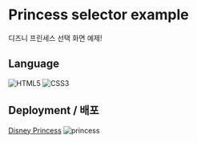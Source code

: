 # Princess selector example

디즈니 프린세스 선택 화면 예제!

## Language
![HTML5](https://img.shields.io/badge/-HTML5-000000?style=flat&logo=html5&color=white) ![CSS3](https://img.shields.io/badge/-CSS-000000?style=flat&logo=css3&color=orange)

## Deployment / 배포
[Disney Princess](https://lee-ye-ji.github.io/Princess-selector/)
![princess](https://user-images.githubusercontent.com/59958929/122672783-50142180-d208-11eb-807e-a0914a2771a7.png)

